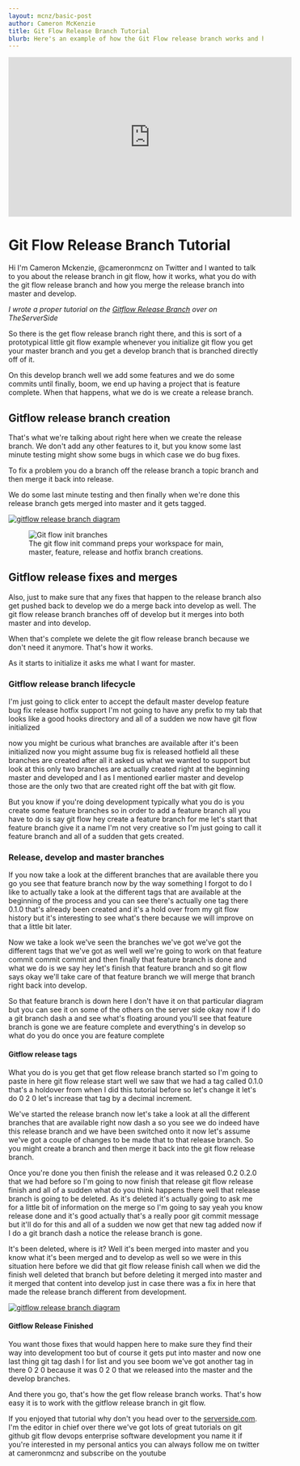 ```yaml
---
layout: mcnz/basic-post
author: Cameron McKenzie
title: Git Flow Release Branch Tutorial
blurb: Here's an example of how the Git Flow release branch works and how the release branche merges into master and develop Gitflow branches.
---
```


<div class="embed-responsive embed-responsive-16by9">
<iframe width="560" height="315" src="https://www.youtube.com/embed/d4cDLBFbekw" frameborder="0" allow="accelerometer; autoplay; clipboard-write; encrypted-media; gyroscope; picture-in-picture" allowfullscreen></iframe>
</div>

# Git Flow Release Branch Tutorial

Hi I'm Cameron Mckenzie, @cameronmcnz on Twitter and I wanted to talk to you about the release branch in git flow, how it works, what you do with the git flow release branch and how you merge the release branch into master and develop.

<em>I wrote a proper tutorial on the [Gitflow Release Branch](https://www.theserverside.com/blog/Coffee-Talk-Java-News-Stories-and-Opinions/Gitflow-release-branch-process-start-finish) over on TheServerSide</em>

So there is the get flow release branch right there, and this is sort of a prototypical little git flow example whenever you initialize git flow you get your master branch and you get a develop branch that is branched directly off of it.

On this develop branch well we add some features and we do some commits until finally, boom, we end up having a project that is feature complete. When that happens, what we do is we create a release branch. 

## Gitflow release branch creation

That's what we're talking about right here when we create the release branch. We don't add any other features to it, but you know some last minute testing might show some bugs in which case we do bug fixes. 

To fix a problem you do a branch off the release branch a topic branch and then merge it back into release.

We do some last minute testing and then finally when we're done this release branch gets merged into master and it gets tagged. 

<a href="https://www.theserverside.com/blog/Coffee-Talk-Java-News-Stories-and-Opinions/GitFlow-Hotfix-Branch-Example-Start-Finish">
<img src="https://itknowledgeexchange.techtarget.com/coffee-talk/files/2021/01/gitflow-release-branch.jpg" alt="gitflow release branch diagram" class="img-fluid mx-auto d-block">
    </a>


<figure class="figure">
  <img src="https://itknowledgeexchange.techtarget.com/coffee-talk/files/2021/01/gitflow-hotfix-branch-diagram.jpg" alt="Git flow init branches" class="img-fluid mx-auto d-block img-thumbnail rounded ">
  <figcaption class="figure-caption">The git flow init command preps your workspace for main, master, feature, release and hotfix branch creations.</figcaption>
</figure>



## Gitflow release fixes and merges

Also, just to make sure that any fixes that happen to the release branch also get pushed back to develop we do a merge back into develop as well. The git flow release branch branches off of develop but it merges into both master and into develop.

When that's complete  we delete the git flow release branch because we don't need it anymore. That's how it works.

As it starts to initialize it asks me what I want for master.

### Gitflow release branch lifecycle

I'm just going to click enter to accept the default master develop feature bug fix release hotfix support I'm not going to have any prefix to my tab that looks like a good hooks directory and all of a sudden we now have git flow initialized 

now you might be curious what branches are available after it's been initialized now you might assume bug fix is released hotfield all these branches are created after all it asked us what we wanted to support but look at this only two branches are actually created right at the beginning master and developed and I as I mentioned earlier master and develop those are the only two that are created right off the bat with git flow.

But you know if you're doing development typically what you do is you create some feature branches so in order to add a feature branch all you have to do is say git flow hey create a feature branch for me let's start that feature branch give it a name I'm not very creative so I'm just going to call it feature branch and all of a sudden that gets created.

### Release, develop and master branches

If you now take a look at the different branches that are available there you go you see that feature branch now by the way something I forgot to do I like to actually take a look at the different tags that are available at the beginning of the process and you can see there's actually one tag there 0.1.0 that's already been created and it's a hold over from my git flow history but it's interesting to see what's there because we will improve on that a little bit later.

Now we take a look we've seen the branches we've got we've got the different tags that we've got as well well we're going to work on that feature commit commit commit and then finally that feature branch is done and what we do is we say hey let's finish that feature branch and so git flow says okay we'll take care of that feature branch we will merge that branch right back into develop.

So that feature branch is down here I don't have it on that particular diagram but you can see it on some of the others on the server side okay now if I do a git branch dash a and see what's floating around you'll see that feature branch is gone we are feature complete and everything's in develop so what do you do once you are feature complete 

#### Gitflow release tags

What you do is you get that get flow release branch started so I'm going to paste in here git flow release start well we saw that we had a tag called 0.1.0 that's a holdover from when I did this tutorial before so let's change it let's do 0 2 0 let's increase that tag by a decimal increment.

We've started the release branch now let's take a look at all the different branches that are available right now dash a so you see we do indeed have this release branch and we have been switched onto it now let's assume we've got a couple of changes to be made that to that release branch. So you might create a  branch and then merge it back into the git flow release branch. 

Once you're done you then finish the release and it was released 0.2 0.2.0 that we had before so I'm going to now finish that release git flow release finish and all of a sudden what do you think happens there well that release branch is going to be deleted. As it's deleted it's actually going to ask me for a little bit of information on the merge so I'm going to say yeah you know release done and it's good actually that's a really poor git commit message but it'll do for this and all of a sudden we now get that new tag added now if I do a git branch dash a notice the release branch is gone.

It's been deleted, where is it? Well it's been merged into master and you know what it's been merged and to develop as well so we were in this situation here before we did that git flow release finish call when we did the finish well deleted that branch but before deleting it merged into master and it merged that content into develop just in case there was a fix in here that made the release branch different from development. 

<a href="https://www.theserverside.com/blog/Coffee-Talk-Java-News-Stories-and-Opinions/init-Gitflow-example-workflow-tutorial">
<img src="https://itknowledgeexchange.techtarget.com/coffee-talk/files/2021/01/gitflow-hotfix-branch-diagram.jpg" alt="gitflow release branch diagram" class="img-fluid mx-auto d-block">
</a>

#### Gitflow Release Finished

You want those fixes that would happen here to make sure they find their way into development too but of course it gets put into master and now one last thing git tag dash l for list and you see boom we've got another tag in there 0 2 0 because it was 0 2 0 that we released into the master and the develop branches.

And there you go, that's how the get flow release branch works. That's how easy it is to work with the gitflow release branch in git flow. 

If you enjoyed that tutorial why don't you head over to the [serverside.com](https://www.theserverside.com/blog/Coffee-Talk-Java-News-Stories-and-Opinions/init-Gitflow-example-workflow-tutorial). I'm the editor in chief over there we've got lots of great tutorials on git github git flow devops enterprise software development you name it if you're interested in my personal antics you can always follow me on twitter at cameronmcnz and subscribe on the youtube
